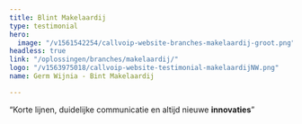 ```yaml
---
title: Blint Makelaardij
type: testimonial
hero:
  image: "/v1561542254/callvoip-website-branches-makelaardij-groot.png"
headless: true
link: "/oplossingen/branches/makelaardij/"
logo: "/v1563975018/callvoip-website-testimonial-makelaardijNW.png"
name: Germ Wijnia - Bint Makelaardij

---
```

“Korte lijnen, duidelijke communicatie en altijd nieuwe **innovaties**”